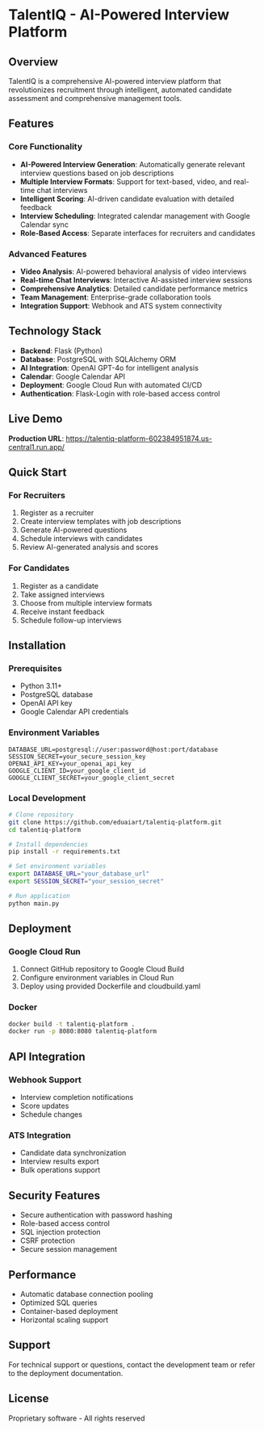 # TalentIQ - AI-Powered Interview Platform

## Overview
TalentIQ is a comprehensive AI-powered interview platform that revolutionizes recruitment through intelligent, automated candidate assessment and comprehensive management tools.

## Features

### Core Functionality
- **AI-Powered Interview Generation**: Automatically generate relevant interview questions based on job descriptions
- **Multiple Interview Formats**: Support for text-based, video, and real-time chat interviews
- **Intelligent Scoring**: AI-driven candidate evaluation with detailed feedback
- **Interview Scheduling**: Integrated calendar management with Google Calendar sync
- **Role-Based Access**: Separate interfaces for recruiters and candidates

### Advanced Features
- **Video Analysis**: AI-powered behavioral analysis of video interviews
- **Real-time Chat Interviews**: Interactive AI-assisted interview sessions
- **Comprehensive Analytics**: Detailed candidate performance metrics
- **Team Management**: Enterprise-grade collaboration tools
- **Integration Support**: Webhook and ATS system connectivity

## Technology Stack

- **Backend**: Flask (Python)
- **Database**: PostgreSQL with SQLAlchemy ORM
- **AI Integration**: OpenAI GPT-4o for intelligent analysis
- **Calendar**: Google Calendar API
- **Deployment**: Google Cloud Run with automated CI/CD
- **Authentication**: Flask-Login with role-based access control

## Live Demo

**Production URL**: https://talentiq-platform-602384951874.us-central1.run.app/

## Quick Start

### For Recruiters
1. Register as a recruiter
2. Create interview templates with job descriptions
3. Generate AI-powered questions
4. Schedule interviews with candidates
5. Review AI-generated analysis and scores

### For Candidates
1. Register as a candidate
2. Take assigned interviews
3. Choose from multiple interview formats
4. Receive instant feedback
5. Schedule follow-up interviews

## Installation

### Prerequisites
- Python 3.11+
- PostgreSQL database
- OpenAI API key
- Google Calendar API credentials

### Environment Variables
```
DATABASE_URL=postgresql://user:password@host:port/database
SESSION_SECRET=your_secure_session_key
OPENAI_API_KEY=your_openai_api_key
GOOGLE_CLIENT_ID=your_google_client_id
GOOGLE_CLIENT_SECRET=your_google_client_secret
```

### Local Development
```bash
# Clone repository
git clone https://github.com/eduaiart/talentiq-platform.git
cd talentiq-platform

# Install dependencies
pip install -r requirements.txt

# Set environment variables
export DATABASE_URL="your_database_url"
export SESSION_SECRET="your_session_secret"

# Run application
python main.py
```

## Deployment

### Google Cloud Run
1. Connect GitHub repository to Google Cloud Build
2. Configure environment variables in Cloud Run
3. Deploy using provided Dockerfile and cloudbuild.yaml

### Docker
```bash
docker build -t talentiq-platform .
docker run -p 8080:8080 talentiq-platform
```

## API Integration

### Webhook Support
- Interview completion notifications
- Score updates
- Schedule changes

### ATS Integration
- Candidate data synchronization
- Interview results export
- Bulk operations support

## Security Features

- Secure authentication with password hashing
- Role-based access control
- SQL injection protection
- CSRF protection
- Secure session management

## Performance

- Automatic database connection pooling
- Optimized SQL queries
- Container-based deployment
- Horizontal scaling support

## Support

For technical support or questions, contact the development team or refer to the deployment documentation.

## License

Proprietary software - All rights reserved